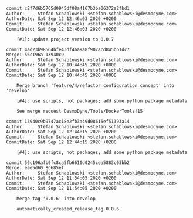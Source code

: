     commit c2f7d6b5765d0945df08a4167b3ba06372a2fbd1
    Author:     Stefan Schablowski <stefan.schablowski@desmodyne.com>
    AuthorDate: Sat Sep 12 12:46:03 2020 +0200
    Commit:     Stefan Schablowski <stefan.schablowski@desmodyne.com>
    CommitDate: Sat Sep 12 12:46:03 2020 +0200
    
        [#1]: update project version to 0.0.7
    
    commit 4ad23b98564bfe43df46a9a8f907acd845bb1dc7
    Merge: 56c196a 13940c9
    Author:     Stefan Schablowski <stefan.schablowski@desmodyne.com>
    AuthorDate: Sat Sep 12 10:44:45 2020 +0000
    Commit:     Stefan Schablowski <stefan.schablowski@desmodyne.com>
    CommitDate: Sat Sep 12 10:44:45 2020 +0000
    
        Merge branch 'feature/4/refactor_configuration_concept' into 'develop'
        
        [#4]: use scripts, not packages; add some python package metadata
        
        See merge request DesmoDyne/Tools/DockerTools!15
    
    commit 13940c9b9747ac18e2fb3a49d08616ef51393a14
    Author:     Stefan Schablowski <stefan.schablowski@desmodyne.com>
    AuthorDate: Sat Sep 12 12:44:15 2020 +0200
    Commit:     Stefan Schablowski <stefan.schablowski@desmodyne.com>
    CommitDate: Sat Sep 12 12:44:15 2020 +0200
    
        [#4]: use scripts, not packages; add some python package metadata
    
    commit 56c196afb0fc8ca5fb6610d0245cea5883c03bb2
    Merge: eae5d60 8c685ef
    Author:     Stefan Schablowski <stefan.schablowski@desmodyne.com>
    AuthorDate: Sat Sep 12 11:54:05 2020 +0200
    Commit:     Stefan Schablowski <stefan.schablowski@desmodyne.com>
    CommitDate: Sat Sep 12 11:54:05 2020 +0200
    
        Merge tag '0.0.6' into develop
        
        automatically_created_release_tag 0.0.6
